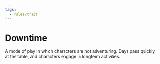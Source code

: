 ```yaml
---
tags:
  - rules/trait
---
```

# Downtime

A mode of play in which characters are not adventuring. Days pass quickly at the table, and characters engage in longterm activities.